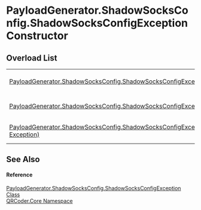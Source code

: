 # PayloadGenerator.ShadowSocksConfig.ShadowSocksConfigException Constructor


## Overload List
<table>
<tr>
<td><a href="M_QRCoder_Core_PayloadGenerator_ShadowSocksConfig_ShadowSocksConfigException__ctor.md">PayloadGenerator.ShadowSocksConfig.ShadowSocksConfigException()</a></td>
<td>Initializes a new instance of the <a href="T_QRCoder_Core_PayloadGenerator_ShadowSocksConfig_ShadowSocksConfigException.md">PayloadGenerator.ShadowSocksConfig.ShadowSocksConfigException</a> class</td></tr>
<tr>
<td><a href="M_QRCoder_Core_PayloadGenerator_ShadowSocksConfig_ShadowSocksConfigException__ctor_1.md">PayloadGenerator.ShadowSocksConfig.ShadowSocksConfigException(String)</a></td>
<td>Initializes a new instance of the <a href="T_QRCoder_Core_PayloadGenerator_ShadowSocksConfig_ShadowSocksConfigException.md">PayloadGenerator.ShadowSocksConfig.ShadowSocksConfigException</a> class</td></tr>
<tr>
<td><a href="M_QRCoder_Core_PayloadGenerator_ShadowSocksConfig_ShadowSocksConfigException__ctor_2.md">PayloadGenerator.ShadowSocksConfig.ShadowSocksConfigException(String, Exception)</a></td>
<td>Initializes a new instance of the <a href="T_QRCoder_Core_PayloadGenerator_ShadowSocksConfig_ShadowSocksConfigException.md">PayloadGenerator.ShadowSocksConfig.ShadowSocksConfigException</a> class</td></tr>
</table>

## See Also


#### Reference
<a href="T_QRCoder_Core_PayloadGenerator_ShadowSocksConfig_ShadowSocksConfigException.md">PayloadGenerator.ShadowSocksConfig.ShadowSocksConfigException Class</a>  
<a href="N_QRCoder_Core.md">QRCoder.Core Namespace</a>  
